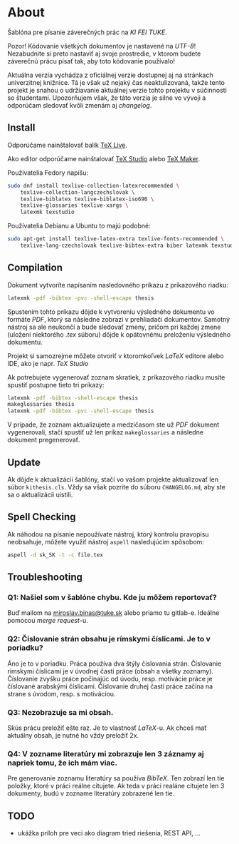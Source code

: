# About

Šablóna pre písanie záverečných prác na _KI FEI TUKE_. 

Pozor! Kódovanie všetkých dokumentov je nastavené na _UTF-8_! Nezabudnite si preto nastaviť aj svoje prostredie, v ktorom budete záverečnú prácu písať tak, aby toto kódovanie používalo!

Aktuálna verzia vychádza z oficiálnej verzie dostupnej aj na stránkach univerzitnej knižnice. Tá je však už nejaký čas neaktulizovaná, takže tento projekt je snahou o udržiavanie aktuálnej verzie tohto projektu v súčinnosti so študentami. Upozorňujem však, že táto verzia je silne vo vývoji a odporúčam sledovať kvôli zmenám aj _changelog_.

## Install

Odporúčame nainštalovať balík [TeX Live](https://www.tug.org/texlive/). 

Ako editor odporúčame nainštalovať [TeX Studio](http://www.texstudio.org/) alebo [TeX Maker](http://www.xm1math.net/texmaker/).

Používatelia Fedory napíšu:

```bash
sudo dnf install texlive-collection-latexrecommended \
    texlive-collection-langczechslovak \
    texlive-biblatex texlive-biblatex-iso690 \
    texlive-glossaries texlive-xargs \
    latexmk texstudio
```

Používatelia Debianu a Ubuntu to majú podobné:

```bash
sudo apt-get install texlive-latex-extra texlive-fonts-recommended \
    texlive-lang-czechslovak texlive-bibtex-extra biber latexmk texstudio
```

## Compilation

Dokument vytvoríte napísaním nasledovného príkazu z príkazového riadku:

```bash
latexmk -pdf -bibtex -pvc -shell-escape thesis
```

Spustením tohto príkazu dôjde k vytvoreniu výsledného dokumentu vo formáte _PDF_, ktorý sa následne zobrazí v prehliadači dokumentov. Samotný nástroj sa ale neukončí a bude sledovať zmeny, pričom pri každej zmene (uložení niektorého _.tex_ súboru) dôjde k opätovnému preloženiu výsledného dokumentu.

Projekt si samozrejme môžete otvoriť v ktoromkoľvek _LaTeX_ editore alebo IDE, ako je napr. _TeX Studio_


Ak potrebujete vygenerovať zoznam skratiek, z príkazového riadku musíte spustiť postupne tieto tri príkazy:
```bash
latexmk -pdf -bibtex -shell-escape thesis
makeglossaries thesis
latexmk -pdf -bibtex -pvc -shell-escape thesis
```

V prípade, že zoznam aktualizujete a medzičasom ste už _PDF_ dokument vygenerovali, stačí spustiť už len príkaz `makeglossaries` a následne dokument pregenerovať.


## Update

Ak dôjde k aktualizácii šablóny, stačí vo vašom projekte aktualizovať len súbor `kithesis.cls`. Vždy sa však pozrite do súboru `CHANGELOG.md`, aby ste sa o aktualizácii uistili.


## Spell Checking

Ak náhodou na písanie nepoužívate nástroj, ktorý kontrolu pravopisu neobsahuje, môžete využiť nástroj `aspell` nasledujúcim spôsobom:

```bash
aspell -d sk_SK -t -c file.tex
```


## Troubleshooting

### Q1: Našiel som v šablóne chybu. Kde ju môžem reportovať?

Buď mailom na miroslav.binas@tuke.sk alebo priamo tu gitlab-e. Ideálne pomocou _merge request_-u.


### Q2: Číslovanie strán obsahu je rímskymi číslicami. Je to v poriadku?

Áno je to v poriadku. Práca používa dva štýly číslovania strán. Číslovanie rímskymi číslicami je v úvodnej časti práce (obsah a všetky zoznamy). Číslovanie zvyšku práce počínajúc od úvodu, resp. motivácie práce je číslované arabskými číslicami. Číslovanie druhej časti práce začína na strane s úvodom, resp. s motiváciou.


### Q3: Nezobrazuje sa mi obsah.

Skús prácu preložiť ešte raz. Je to vlastnosť _LaTeX_-u. Ak chceš mať aktuálny obsah, je nutné ho vždy preložiť 2x.


### Q4: V zozname literatúry mi zobrazuje len 3 záznamy aj napriek tomu, že ich mám viac.

Pre generovanie zoznamu literatúry sa používa _BibTeX_. Ten zobrazí len tie položky, ktoré v práci reálne citujete. Ak teda v práci realáne citujete len 3 dokumenty, budú v zozname literatúry zobrazené len tie.


## TODO

* ukážka príloh pre veci ako diagram tried riešenia, REST API, ...
